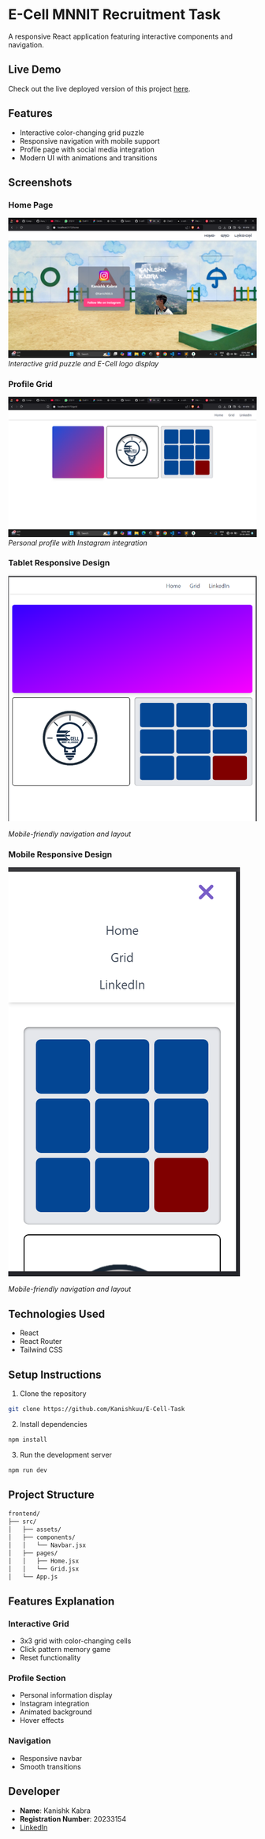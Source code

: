 # E-Cell MNNIT Recruitment Task

A responsive React application featuring interactive components and navigation.

## Live Demo

Check out the live deployed version of this project [here](YOUR_DEPLOYED_LINK).

## Features

- Interactive color-changing grid puzzle
- Responsive navigation with mobile support
- Profile page with social media integration
- Modern UI with animations and transitions

## Screenshots

### Home Page

![Home Page](src/assets/s2.png)
_Interactive grid puzzle and E-Cell logo display_

### Profile Grid

![Profile Grid](src/assets/s1.png)
_Personal profile with Instagram integration_

### Tablet Responsive Design

![Tab View](src/assets/s4.png)

_Mobile-friendly navigation and layout_

### Mobile Responsive Design

![Mobile View](src/assets/s3.png)

_Mobile-friendly navigation and layout_

## Technologies Used

- React
- React Router
- Tailwind CSS


## Setup Instructions

1. Clone the repository

```bash
git clone https://github.com/Kanishkuu/E-Cell-Task
```

2. Install dependencies

```bash
npm install
```

3. Run the development server

```bash
npm run dev
```

## Project Structure

```
frontend/
├── src/
│   ├── assets/
│   ├── components/
│   │   └── Navbar.jsx
│   ├── pages/
│   │   ├── Home.jsx
│   │   └── Grid.jsx
│   └── App.js
```

## Features Explanation

### Interactive Grid

- 3x3 grid with color-changing cells
- Click pattern memory game
- Reset functionality

### Profile Section

- Personal information display
- Instagram integration
- Animated background
- Hover effects

### Navigation

- Responsive navbar
- Smooth transitions

## Developer

- **Name**: Kanishk Kabra
- **Registration Number**: 20233154
- [LinkedIn](https://www.linkedin.com/in/kanishk-kabra-469284280/)

